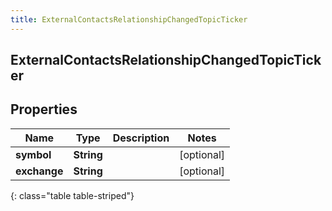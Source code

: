 ```yaml
---
title: ExternalContactsRelationshipChangedTopicTicker
---
```

## ExternalContactsRelationshipChangedTopicTicker


## Properties

| Name | Type | Description | Notes |
| ------------ | ------------- | ------------- | ------------- |
| **symbol** | <!----><!---->**String**<!----> |  |  [optional] |
| **exchange** | <!----><!---->**String**<!----> |  |  [optional] |
{: class="table table-striped"}



